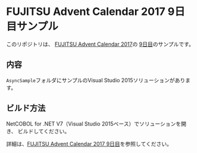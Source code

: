 # FUJITSU Advent Calendar 2017 9日目サンプル

このリポジトリは、
[FUJITSU Advent Calendar 2017](https://qiita.com/advent-calendar/2017/fujitsu)の
[9日目](http://ipponshimeji.cocolog-nifty.com/blog/2017/12/post-a580.html)のサンプルです。

## 内容

`AsyncSample`フォルダにサンプルのVisual Studio 2015ソリューションがあります。

## ビルド方法

NetCOBOL for .NET V7（Visual Studio 2015ベース）でソリューションを開き、
ビルドしてください。


詳細は、[FUJITSU Advent Calendar 2017 9日目](http://ipponshimeji.cocolog-nifty.com/blog/2017/12/post-a580.html)を参照してください。
